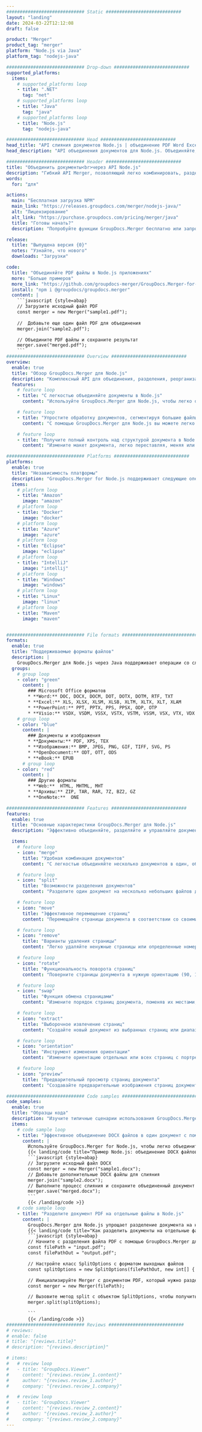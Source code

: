 ```yaml
---
############################# Static ############################
layout: "landing"
date: 2024-03-22T12:12:08
draft: false

product: "Merger"
product_tag: "merger"
platform: "Node.js via Java"
platform_tag: "nodejs-java"

############################# Drop-down ############################
supported_platforms:
  items:
    # supported_platforms loop
    - title: ".NET"
      tag: "net"
    # supported_platforms loop
    - title: "Java"
      tag: "java"
    # supported_platforms loop
    - title: "Node.js"
      tag: "nodejs-java"

############################# Head ############################
head_title: "API слияния документов Node.js | объединение PDF Word Excel"
head_description: "API объединения документов для Node.js. Объединяйте, разделяйте, меняйте местами, изменяйте порядок и удаляйте страницы форматов PDF, Microsoft Word, Excel, презентации Visio, XPS и EPUB."

############################# Header ############################
title: "Объединить документы<br>через API Node.js"
description: "Гибкий API Merger, позволяющий легко комбинировать, разделять или изменять PDF и офисные документы"
words:
  for: "для"

actions:
  main: "Бесплатная загрузка NPM"
  main_link: "https://releases.groupdocs.com/merger/nodejs-java/"
  alt: "Лицензирование"
  alt_link: "https://purchase.groupdocs.com/pricing/merger/java"
  title: "Готовы начать?"
  description: "Попробуйте функции GroupDocs.Merger бесплатно или запросите лицензию"

release:
  title: "Выпущена версия {0}"
  notes: "Узнайте, что нового"
  downloads: "Загрузки"

code:
  title: "Объединяйте PDF файлы в Node.js приложениях"
  more: "Больше примеров"
  more_link: "https://github.com/groupdocs-merger/GroupDocs.Merger-for-Node.js-via-Java"
  install: "npm i @groupdocs/groupdocs.merger"
  content: |
    ```javascript {style=abap}   
    // Загрузите исходный файл PDF
    const merger = new Merger("sample1.pdf");
    
    //  Добавьте еще один файл PDF для объединения
    merger.join("sample2.pdf");

    // Объедините PDF файлы и сохраните результат
    merger.save("merged.pdf");
    ```
############################# Overview ############################
overview:
  enable: true
  title: "Обзор GroupDocs.Merger для Node.js"
  description: "Комплексный API для объединения, разделения, реорганизации и уточнения документов, слайдов и диаграмм в приложениях Node.js."
  features:
    # feature loop
    - title: "С легкостью объединяйте документы в Node.js"
      content: "Используйте GroupDocs.Merger для Node.js, чтобы легко объединить PDF и документы Office в единый файл. Эта библиотека расширяет поддержку широкого спектра форматов, обеспечивая беспрепятственную интеграцию и объединение различных типов файлов, тем самым улучшая процесс управления документами в приложениях Node.js."

    # feature loop
    - title: "Упростите обработку документов, сегментируя большие файлы"
      content: "С помощью GroupDocs.Merger для Node.js вы можете легко разделить большие файлы PDF или Office на более удобные для управления части. Адаптируйте документы, разделяя их на определенные страницы, диапазоны или отдельные страницы, чтобы улучшить организацию и эффективность документооборота."

    # feature loop
    - title: "Получите полный контроль над структурой документа в Node.js"
      content: "Измените макет документа, легко переставляя, меняя или удаляя страницы с помощью GroupDocs.Merger for Node.js. Адаптируйте документы в соответствии с уникальными потребностями, обеспечивая непревзойденную гибкость при создании собственной конфигурации файлов."

############################# Platforms ############################
platforms:
  enable: true
  title: "Независимость платформы"
  description: "GroupDocs.Merger for Node.js поддерживает следующие операционные системы, фреймворки и менеджеры пакетов"
  items:
    # platform loop
    - title: "Amazon"
      image: "amazon"
    # platform loop
    - title: "Docker"
      image: "docker"
    # platform loop
    - title: "Azure"
      image: "azure"
    # platform loop
    - title: "Eclipse"
      image: "eclipse"
    # platform loop
    - title: "IntelliJ"
      image: "intellij"
    # platform loop
    - title: "Windows"
      image: "windows"
    # platform loop
    - title: "Linux"
      image: "linux"
    # platform loop
    - title: "Maven"
      image: "maven"


############################# File formats ############################
formats:
  enable: true
  title: "Поддерживаемые форматы файлов"
  description: |
    GroupDocs.Merger для Node.js через Java поддерживает операции со следующими [форматами файлов](https://docs.groupdocs.com/merger/nodejs-java/supported-document-formats/).
  groups:
    # group loop
    - color: "green"
      content: |
        ### Microsoft Office форматов
        * **Word:** DOC, DOCX, DOCM, DOT, DOTX, DOTM, RTF, TXT
        * **Excel:** XLS, XLSX, XLSM, XLSB, XLTM, XLTX, XLT, XLAM
        * **PowerPoint:** PPT, PPTX, PPS, PPSX, ODP, OTP
        * **Visio:** VSDX, VSDM, VSSX, VSTX, VSTM, VSSM, VSX, VTX, VDX
    # group loop
    - color: "blue"
      content: |
        ### Документы и изображения
        * **Документы:** PDF, XPS, TEX
        * **Изображения:** BMP, JPEG, PNG, GIF, TIFF, SVG, PS
        * **OpenDocument:** ODT, OTT, ODS
        * **eBook:** EPUB
      # group loop
    - color: "red"
      content: |
        ### Другие форматы
        * **Web:**  HTML, MHTML, MHT
        * **Архивы:** ZIP, TAR, RAR, 7Z, BZ2, GZ
        * **OneNote:**  ONE

############################# Features ############################
features:
  enable: true
  title: "Основные характеристики GroupDocs.Merger для Node.js"
  description: "Эффективно объединяйте, разделяйте и управляйте документами в форматах PDF и Office с помощью GroupDocs.Merger в среде Node.js."

  items:
    # feature loop
    - icon: "merge"
      title: "Удобная комбинация документов"
      content: "С легкостью объединяйте несколько документов в один, объединяя определенные страницы или диапазоны различных файлов, используя GroupDocs.Merger for Node.js."

    # feature loop
    - icon: "split"
      title: "Возможности разделения документов"
      content: "Разделите один документ на несколько небольших файлов для лучшего управления и организации, используя комплексную функцию разделения GroupDocs.Merger для Node.js."

    # feature loop
    - icon: "move"
      title: "Эффективное перемещение страниц"
      content: "Перемещайте страницы документа в соответствии со своими требованиями с помощью интуитивно понятной функции MovePage в среде Node.js."

    # feature loop
    - icon: "remove"
      title: "Варианты удаления страницы"
      content: "Легко удаляйте ненужные страницы или определенные номера страниц с помощью функции RemovePages GroupDocs.Merger, разработанной для Node.js."

    # feature loop
    - icon: "rotate"
      title: "Функциональность поворота страниц"
      content: "Поверните страницы документа в нужную ориентацию (90, 180 или 270 градусов) с помощью простой операции RotatePages."

    # feature loop
    - icon: "swap"
      title: "Функция обмена страницами"
      content: "Измените порядок страниц документа, поменяв их местами, и создайте реорганизованный документ с помощью функции SwapPages."

    # feature loop
    - icon: "extract"
      title: "Выборочное извлечение страниц"
      content: "Создайте новый документ из выбранных страниц или диапазонов страниц, извлекая только необходимое содержимое с помощью GroupDocs.Merger for Node.js."

    # feature loop
    - icon: "orientation"
      title: "Инструмент изменения ориентации"
      content: "Измените ориентацию отдельных или всех страниц с портретной на альбомную или наоборот, используя функцию ChangeOrientation в своих проектах Node.js."

    # feature loop
    - icon: "preview"
      title: "Предварительный просмотр страниц документа"
      content: "Создавайте предварительные изображения страниц документов, чтобы лучше понять их содержимое и структуру, используя функцию PreviewPages в Node.js."

############################# Code samples ############################
code_samples:
  enable: true
  title: "Образцы кода"
  description: "Изучите типичные сценарии использования GroupDocs.Merger, адаптированные к средам Node.js. Эти примеры демонстрируют эффективность и простоту объединения документов с помощью GroupDocs.Merger для Node.js."
  items:
    # code sample loop
    - title: "Эффективное объединение DOCX файлов в один документ с помощью Node.js"
      content: |
        Используйте GroupDocs.Merger for Node.js, чтобы легко объединить несколько файлов DOCX в один всеобъемлющий документ. Используйте нашу функцию [Объединить Word документы](https://docs.groupdocs.com/merger/nodejs-java/merge/word/) для эффективного объединения файлов, улучшения управления документами и повышения производительности. Ниже приведен фрагмент кода Node.js, который поможет вам в процессе объединения документов:
        {{< landing/code title="Пример Node.js: объединение DOCX файлов">}}
        ```javascript {style=abap}   
        // Загрузите исходный файл DOCX
        const merger = new Merger("sample1.docx");
        // Добавьте дополнительные DOCX файлы для слияния
        merger.join("sample2.docx");
        // Выполните процесс слияния и сохраните объединенный документ
        merger.save("merged.docx");
        ```
        {{< /landing/code >}}
    # code sample loop
    - title: "Разделите документ PDF на отдельные файлы в Node.js"
      content: |
        GroupDocs.Merger для Node.js упрощает разделение документа на несколько файлов. Наша функция [Разделить документ](https://docs.groupdocs.com/merger/nodejs-java/split-document/) позволяет эффективно управлять отдельными разделами из больших PDF документов и извлекать их из них, повышая эффективность обработки документов. Эта функция поддерживает разделение документов по диапазону страниц, начальным и конечным страницам, нечетным/четным номерам страниц и другим критериям.
        {{< landing/code title="Как разделить документы на отдельные файлы с помощью Node.js">}}
        ```javascript {style=abap}   
        // Начните с разделения файла PDF с помощью GroupDocs.Merger для API Node.js
        const filePath = "input.pdf";
        const filePathOut = "output.pdf";

        // Настройте класс SplitOptions с форматом выходных файлов
        const splitOptions = new SplitOptions(filePathOut, new int[] { 3, 6, 8 });

        // Инициализируйте Merger с документом PDF, который нужно разделить
        const merger = new Merger(filePath);

        // Вызовите метод split с объектом SplitOptions, чтобы получить результирующие документы
        merger.split(splitOptions);
  
        ```
        {{< /landing/code >}}
############################# Reviews ############################
# reviews:
# enable: false
# title: "{reviews.title}"
# description: "{reviews.description}"

# items:
#   # review loop
#   - title: "GroupDocs.Viewer"
#     content: "{reviews.review_1.content}"
#     author: "{reviews.review_1.author}"
#     company: "{reviews.review_1.company}"

#   # review loop
#   - title: "GroupDocs.Viewer"
#     content: "{reviews.review_2.content}"
#     author: "{reviews.review_2.author}"
#     company: "{reviews.review_2.company}"
---
```

